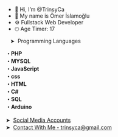 - 👋 Hi, I’m @TrinsyCa
- 👤 My name is Ömer İslamoğlu
- ⚙ Fullstack Web Developer
- 🕙︎ Age Timer: 17

&nbsp;&nbsp;&nbsp;➤&nbsp; Programming Languages<br>

<b>
・PHP <br>
・MYSQL <br>
・JavaScript <br>
・css <br>
・HTML <br>
・C# <br>
・SQL <br>
・Arduino <br>
</b>
<br>
➤&nbsp; <a href="https://trinsyca.bistbilisim.com">Social Media Accounts</a><br>
➤&nbsp; <a href="https://mail.google.com/mail/u/0/#inbox?compose=CllgCJNrdZHCpDsKWSCHjSqXRCwKQtbsMhVJNgHpBZdrkwqRsHQpnJSGGvbZPkvVgSHCRzpPHxV">Contact With Me・trinsyca@gmail.com</a>
